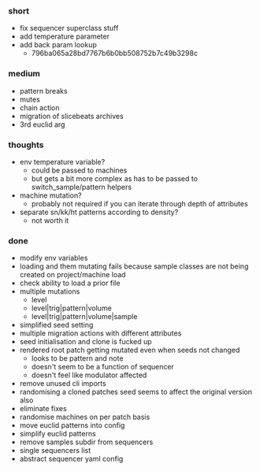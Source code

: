 ### short

- fix sequencer superclass stuff
- add temperature parameter
- add back param lookup
  - 796ba065a28bd7767b6b0bb508752b7c49b3298c

### medium

- pattern breaks
- mutes
- chain action
- migration of slicebeats archives
- 3rd euclid arg

### thoughts

- env temperature variable?
  - could be passed to machines
  - but gets a bit more complex as has to be passed to switch_sample/pattern helpers
- machine mutation?
  - probably not required if you can iterate through depth of attributes
- separate sn/kk/ht patterns according to density?
  - not worth it

### done

- modify env variables
- loading and them mutating fails because sample classes are not being created on project/machine load
- check ability to load a prior file
- multiple mutations
  - level 
  - level|trig|pattern|volume
  - level|trig|pattern|volume|sample
- simplified seed setting
- multiple migration actions with different attributes
- seed initialisation and clone is fucked up
- rendered root patch getting mutated even when seeds not changed
  - looks to be pattern and note
  - doesn't seem to be a function of sequencer
  - doesn't feel like modulator affected
- remove unused cli imports
- randomising a cloned patches seed seems to affect the original version also
- eliminate fixes
- randomise machines on per patch basis
- move euclid patterns into config
- simplify euclid patterns
- remove samples subdir from sequencers
- single sequencers list
- abstract sequencer yaml config
